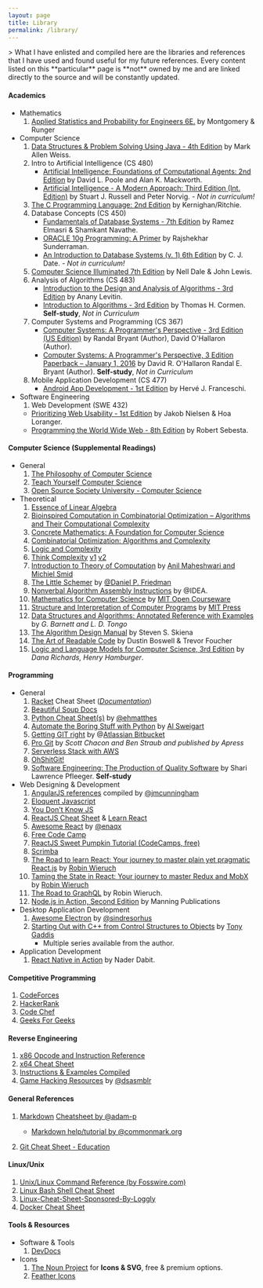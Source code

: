 ```yaml
---
layout: page
title: Library
permalink: /library/
---
```


<div markdown="1">
> What I have enlisted and compiled here are the libraries and references that I have used and found useful for my future references. Every content listed on this **particular** page is **not** owned by me and are linked directly to the source and will be constantly updated.

#### <span class="fas fa-layer-group"></span> **Academics**

-   Mathematics
	1. [Applied Statistics and Probability for Engineers 6E.](https://www.amazon.com/Applied-Statistics-Probability-Engineers-Montgomery/dp/1118539710) by Montgomery & Runger <span class="fas fa-book" title="Completed, Jan-May (STAT 344) Spring 2018"></span>
-   Computer Science
	1. [Data Structures & Problem Solving Using Java - 4th Edition](https://www.amazon.com/Data-Structures-Problem-Solving-Using-dp-0321541405/dp/0321541405/ref=mt_paperback?_encoding=UTF8&me=&qid=) by Mark Allen Weiss. <span class="fas fa-book" title="Completed, May-Jun Summer 2019"></span>
	2. Intro to Artificial Intelligence (CS 480)
		- [Artificial Intelligence: Foundations of Computational Agents: 2nd Edition](https://artint.info/2e/html/ArtInt2e.html) by David L. Poole and Alan K. Mackworth. <span class="fas fa-book" title="Completed, Aug-Dec Fall 2020"></span>
		- [Artificial Intelligence - A Modern Approach: Third Edition (Int. Edition)](https://www.amazon.com/Artificial-Intelligence-Approach-Stuart-Russell/dp/9332543518/ref=sr_1_4?dchild=1&keywords=Artificial+Intelligence+A+Modern+Approach+2nd+Edition&qid=1608939378&s=books&sr=1-4) by Stuart J. Russell and Peter Norvig. <span class="fas fa-book" title="Completed, Aug-Dec Fall 2020"></span> - *Not in curriculum!*
	3. [The C Programming Language: 2nd Edition](https://www.amazon.com/Programming-Language-2nd-Brian-Kernighan/dp/0131103628) by Kernighan/Ritchie. <span class="fas fa-book" title="Completed, Aug-Dec Fall 2020"></span>
	4. Database Concepts (CS 450)
		- [Fundamentals of Database Systems - 7th Edition](https://www.amazon.com/Fundamentals-Database-Systems-Ramez-Elmasri/dp/0133970779/ref=sr_1_1?dchild=1&keywords=Fundamentals+of+Database+Systems+-+7th+Edition&qid=1608939746&s=books&sr=1-1) by Ramez Elmasri & Shamkant Navathe. <span class="fas fa-book" title="Completed, Aug-Dec Fall 2020"></span>
		- [ORACLE 10g Programming: A Primer](https://www.amazon.com/Oracle-10g-Programming-Rajshekhar-Sunderraman/dp/0321463048/ref=sr_1_1?dchild=1&keywords=ORACLE+10g+Programming%3A+A+Primer&qid=1608939826&s=books&sr=1-1) by Rajshekhar Sunderraman. <span class="fas fa-book" title="Completed, Aug-Dec Fall 2020"></span>
		- [An Introduction to Database Systems (v. 1) 6th Edition]() by C. J. Date. <span class="fas fa-book" title="Completed, Aug-Dec Fall 2020"></span> - *Not in curriculum!*
	5. [Computer Science Illuminated 7th Edition](https://www.amazon.com/Computer-Science-Illuminated-Nell-Dale/dp/1284155617/ref=sr_1_1?crid=1W4PH5NUG026P&dchild=1&keywords=computer+science+illuminated+7th+edition&qid=1608940148&s=books&sprefix=computer+science+illu%2Cstripbooks%2C182&sr=1-1) by Nell Dale & John Lewis. <span class="fas fa-book" title="Completed, Aug-Dec Fall 2020"></span>
	6. Analysis of Algorithms (CS 483)
        - [Introduction to the Design and Analysis of Algorithms - 3rd Edition](https://www.amazon.com/Introduction-Design-Analysis-Algorithms-3rd/dp/0132316811) by Anany Levitin. <span class="fas fa-book" title="Completed, - Jan-May Spring 2021"></span>
        - [Introduction to Algorithms - 3rd Edition](https://www.amazon.com/Introduction-Algorithms-3rd-MIT-Press/dp/0262033844) by Thomas H. Cormen. **Self-study**, *Not in Curriculum* <span class="fas fa-book-open" title="Currently Reading - Jan-* Spring 2021"></span>
	7. Computer Systems and Programming (CS 367)
       - [Computer Systems: A Programmer's Perspective - 3rd Edition (US Edition)](https://www.amazon.com/Computer-Systems-Programmers-Perspective-3rd/dp/013409266X) by Randal Bryant (Author), David O'Hallaron (Author).<span class="fas fa-book" title="Completed - Jan-May Spring 2021"></span>
       - [Computer Systems: A Programmer's Perspective, 3 Edition Paperback – January 1, 2016](https://www.amazon.com/Computer-Systems-Programmers-Perspective-3-dp-9332573905/dp/9332573905/ref=mt_other?_encoding=UTF8&me=&qid=) by David R. O'Hallaron Randal E. Bryant (Author). **Self-study**, *Not in Curriculum* <span class="fas fa-book" title="Completed - Jan-May Spring 2021"></span>
	8. Mobile Application Development (CS 477)
		- [Android App Development - 1st Edition](https://www.amazon.com/Android-App-Development-Herv%C3%A9-Franceschi/dp/1284092127) by Hervé J. Franceschi. <span class="fas fa-book-open" title="Currently Reading - Jun-Dec, Summer-Fall 2021"></span>
- Software Engineering
  1. Web Development (SWE 432)
	- [Prioritizing Web Usability - 1st Edition](https://www.amazon.com/exec/obidos/ASIN/0321350316/useitcomusablein/ref=nosim) by Jakob Nielsen & Hoa Loranger. <span class="fas fa-book" title="Completed - Jan-May Spring 2021"></span>
	- [Programming the World Wide Web - 8th Edition](https://www.amazon.com/Programming-World-Wide-Web-8th-dp-0133775984/dp/0133775984/ref=dp_ob_title_bk) by Robert Sebesta. <span class="fas fa-book" title="Completed - Jan-May Spring 2021"></span>

#### <i class="fas fa-layer-group"></i> **Computer Science (Supplemental Readings)**

-   General
	1. [The Philosophy of Computer Science](https://plato.stanford.edu/entries/computer-science)
	2. [Teach Yourself Computer Science](https://teachyourselfcs.com/)
	3. [Open Source Society University - Computer Science](https://github.com/ossu/computer-science)
-   Theoretical
	1. [Essence of Linear Algebra](https://www.youtube.com/playlist?list=PLZHQObOWTQDPD3MizzM2xVFitgF8hE_ab)
	2. [Bioinspired Computation in Combinatorial Optimization – Algorithms and Their Computational Complexity](http://www.bioinspiredcomputation.com/self-archived-bookNeumannWitt.pdf)
	3. [Concrete Mathematics: A Foundation for Computer Science](https://www.amazon.com/Concrete-Mathematics-Foundation-Computer-Science/dp/0201558025)
	4. [Combinatorial Optimization: Algorithms and Complexity](https://www.amazon.com/Combinatorial-Optimization-Algorithms-Complexity-Computer-ebook/dp/B00C8UQZAO)
	5. [Logic and Complexity](http://www.springer.com/us/book/9781852335656)
	6. [Think Complexity](http://www.greenteapress.com/compmod/) [v1](http://www.greenteapress.com/compmod/thinkcomplexity.pdf) [v2](http://greenteapress.com/complexity2/thinkcomplexity2.pdf)
	7. [Introduction to Theory of Computation](http://cglab.ca/~michiel/TheoryOfComputation/TheoryOfComputation.pdf) by [Anil Maheshwari and Michiel Smid](http://cglab.ca/~michiel/TheoryOfComputation/)
	8. [The Little Schemer](https://mitpress.mit.edu/books/little-schemer) by [@Daniel P. Friedman](https://mitpress.mit.edu/authors/daniel-p-friedman)
	9. [Nonverbal Algorithm Assembly Instructions](https://idea-instructions.com/) by @IDEA.
	10. [Mathematics for Computer Science](https://courses.csail.mit.edu/6.042/spring17/mcs.pdf) by [MIT Open Courseware](https://ocw.mit.edu/index.htm) <span class="fas fa-book-open" title="Currently reading - Sun Jun 24+ 21:17:08 EDT 2018"></span>
	11. [Structure and Interpretation of Computer Programs](https://mitpress.mit.edu/sites/default/files/sicp/full-text/book/book.html) by [MIT Press](https://mitpress.mit.edu/)
	12. [Data Structures and Algorithms: Annotated Reference with Examples](https://www.goodreads.com/book/show/18308002-data-structures-and-algorithms) by _G. Barnett and L. D. Tongo_ <span class="fas fa-book" title="Finished Reading July 20th-Aug 07th, 2018 Summer."></span>
	13. [The Algorithm Design Manual](https://www.amazon.com/Algorithm-Design-Manual-Steven-Skiena/dp/1849967202) by Steven S. Skiena
	14. [The Art of Readable Code](https://www.amazon.com/Art-Readable-Code-Practical-Techniques-ebook/dp/B0064CZ1XE) by Dustin Boswell & Trevor Foucher
	15. [Logic and Language Models for Computer Science, 3rd Edition](https://www.amazon.com/Logic-Language-Models-Computer-Science-ebook/dp/B075T6J1VT) by *Dana Richards, Henry Hamburger*. <span class="fas fa-book" title="Finished Reading July 16th, 2020 Summer."></span>

#### <span class="fas fa-layer-group"></span> **Programming**

-   General
	1. [Racket](https://racket-lang.org/) Cheat Sheet ([_Documentation_](https://docs.racket-lang.org/racket-cheat/index.html))
	2. [Beautiful Soup Docs](https://readthedocs.org/projects/beautiful-soup-4/downloads/pdf/latest)
	3. [Python Cheat Sheet(s)](https://ehmatthes.github.io/pcc/cheatsheets/README.html) by [@ehmatthes](https://github.com/ehmatthes)
	4. [Automate the Boring Stuff with Python](http://automatetheboringstuff.com/) by [Al Sweigart](https://twitter.com/AlSweigart)
	5. [Getting GIT right](https://www.atlassian.com/git) by @[Atlassian Bitbucket](https://www.atlassian.com)
	6. [Pro Git](https://git-scm.com/book/) by _Scott Chacon and Ben Straub and published by Apress_
	7. [Serverless Stack with AWS](https://serverless-stack.com/)
	8. [OhShitGit!](https://ohshitgit.com)
	9. [Software Engineering: The Production of Quality Software](https://www.amazon.com/Software-Engineering-Production-Quality/dp/002395115X) by Shari Lawrence Pfleeger. **Self-study** <span class="fas fa-book" title="Completed, Aug-Dec Fall 2020"></span>
-   Web Designing & Development
	1. [AngularJS references](https://github.com/jmcunningham/AngularJS-Learning) compiled by [@jmcunningham](https://github.com/jmcunningham)
	2. [Eloquent Javascript](http://eloquentjavascript.net/)
	3. [You Don't Know JS](https://github.com/getify/You-Dont-Know-JS)
	4. [ReactJS Cheat Sheet](https://reactcheatsheet.com/) & [Learn React](https://learnreact.com/)
	5. [Awesome React](https://github.com/enaqx/awesome-react) by [@enaqx](https://github.com/enaqx)
	6. [Free Code Camp](https://www.freecodecamp.org/)
	7. [ReactJS Sweet Pumpkin Tutorial (CodeCamps, free)](https://sweetpumpkins.codecamps.com/)
	8. [Scrimba](https://scrimba.com)
	9. [The Road to learn React: Your journey to master plain yet pragmatic React.js](https://www.amazon.com/gp/product/1986338827/) by [Robin Wieruch](https://www.amazon.com/Robin-Wieruch/e/B07BBS273X/ref=dp_byline_cont_ebooks_1) <span class="fas fa-book" title="Completed, Summer & Fall 2018"></span>
	10. [Taming the State in React: Your journey to master Redux and MobX](https://www.amazon.com/dp/B07CYKDQ5S) by [Robin Wieruch](https://www.amazon.com/Robin-Wieruch/e/B07BBS273X/ref=dp_byline_cont_ebooks_1) <span class="fas fa-book" title="Completed, Fall 2018 - Spring 2019 (Jan 15)"></span>
	11. [The Road to GraphQL](https://leanpub.com/the-road-to-graphql) by Robin Wieruch. <span class="fas fa-book" title="Completed, Jun-Jul Summer 2019"></span>
	12. [Node.js in Action, Second Edition](https://www.manning.com/books/node-js-in-action-second-edition) by Manning Publications <span class="fas fa-book" title="Completed, October 31 2019"></span>
-   Desktop Application Development
	1. [Awesome Electron](https://github.com/sindresorhus/awesome-electron) by [@sindresorhus](https://github.com/sindresorhus/)
	2. [Starting Out with C++ from Control Structures to Objects](https://www.amazon.com/Starting-Out-Control-Structures-Objects/dp/0134498372) by [Tony Gaddis](https://media.pearsoncmg.com/bc/abp/cs-resources/products/series.html#series,series=Gaddis)
		- Multiple series available from the author.
-   Application Development
	1. [React Native in Action](https://www.manning.com/books/react-native-in-action) by Nader Dabit. <span class="fas fa-book" title="Completed, October 11, 2019"></span>

#### <span class="fas fa-layer-group"></span> **Competitive Programming**

1. [CodeForces](https://codeforces.com/)
2. [HackerRank](https://www.hackerrank.com)
3. [Code Chef](https://www.codechef.com/)
4. [Geeks For Geeks](http://www.geeksforgeeks.org)

#### <span class="fas fa-layer-group"></span> **Reverse Engineering**

1. [x86 Opcode and Instruction Reference](http://ref.x86asm.net/)
2. [x64 Cheat Sheet](https://cs.brown.edu/courses/cs033/docs/guides/x64_cheatsheet.pdf)
3. [Instructions & Examples Compiled](https://scadahacker.com/library/Documents/Cheat_Sheets/Programming%20-%20x86%20Instructions%201.pdf)
4. [Game Hacking Resources](https://github.com/dsasmblr/game-hacking) by [@dsasmblr](https://github.com/dsasmblr)

#### <span class="fas fa-layer-group"></span> **General References**

1. [Markdown](https://en.wikipedia.org/wiki/Markdown) [Cheatsheet by @adam-p](https://github.com/adam-p/markdown-here/wiki/Markdown-Cheatsheet)

	- [Markdown help/tutorial by @commonmark.org](http://commonmark.org/help/tutorial/)

2. [Git Cheat Sheet - Education](https://education.github.com/git-cheat-sheet-education.pdf)

#### <span class="fas fa-layer-group"></span> **Linux/Unix**

1. [Unix/Linux Command Reference (by Fosswire.com)](https://files.fosswire.com/2007/08/fwunixref.pdf)
2. [Linux Bash Shell Cheat Sheet](https://learncodethehardway.org/unix/bash_cheat_sheet.pdf)
3. [Linux-Cheat-Sheet-Sponsored-By-Loggly](https://www.loggly.com/wp-content/uploads/2015/05/Linux-Cheat-Sheet-Sponsored-By-Loggly.pdf)
4. [Docker Cheat Sheet](https://github.com/wsargent/docker-cheat-sheet)

#### <span class="fas fa-layer-group"></span> **Tools & Resources**

-   Software & Tools
	1. [DevDocs](http://devdocs.io/)
-   Icons
	1. [The Noun Project](https://thenounproject.com) for **Icons & SVG**, free & premium options.
	2. [Feather Icons](https://feathericons.com/)

</div>
